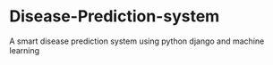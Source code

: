 # Disease-Prediction-system
A smart disease prediction system using python django and machine learning
